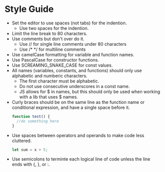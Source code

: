 # Style Guide

- Set the editor to use spaces (not tabs) for the indention. 
  - Use two spaces for the indention. 
- Limit the line break to 80 characters. 
- Use comments but don't over do it. 
  - Use // for single line comments under 80 characters
  - Use /* */ for multiline comments
- Use camelCase formatting for variable and function names.
- Use PascalCase for constructor functions. 
- Use SCREAMING_SNAKE_CASE for const values. 
- All names (variables, constants, and functions) should only use alphabetic and numberic characters.
  - The first character must be alphabetic.
  - Do not use consecutive underscores in a const name.
  - JS allows for $ in names, but this should only be used when working with a lib that uses $ names.
- Curly braces should be on the same line as the function name or conditional expression, and have a single space before it. 
    ```javascript 
    function test() { 
      //do something here
    } 
    ```
- Use spaces between operators and operands to make code less cluttered. 
    ```javascript
    let sum = x + 5;
    ```
- Use semicolons to terminte each logical line of code unless the line ends with {, }, or :.
